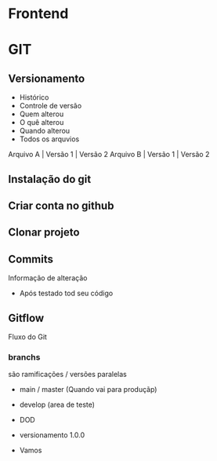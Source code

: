 
# Frontend

# GIT 
## Versionamento
- Histórico
- Controle de versão
- Quem alterou
- O quê alterou
- Quando alterou
- Todos os arquvios

Arquivo A | Versão 1 | Versão 2
Arquivo B | Versão 1 | Versão 2

## Instalação do git

## Criar conta no github

## Clonar projeto

## Commits
Informação de alteração
- Após testado tod seu código

## Gitflow
Fluxo do Git


### branchs
são ramificações / versões paralelas

- main / master (Quando vai para produçãp)
- develop (area de teste)
- DOD 
- versionamento 1.0.0

- Vamos 
